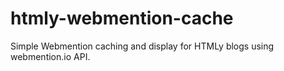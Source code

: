 # htmly-webmention-cache
Simple Webmention caching and display for HTMLy blogs using webmention.io API.
